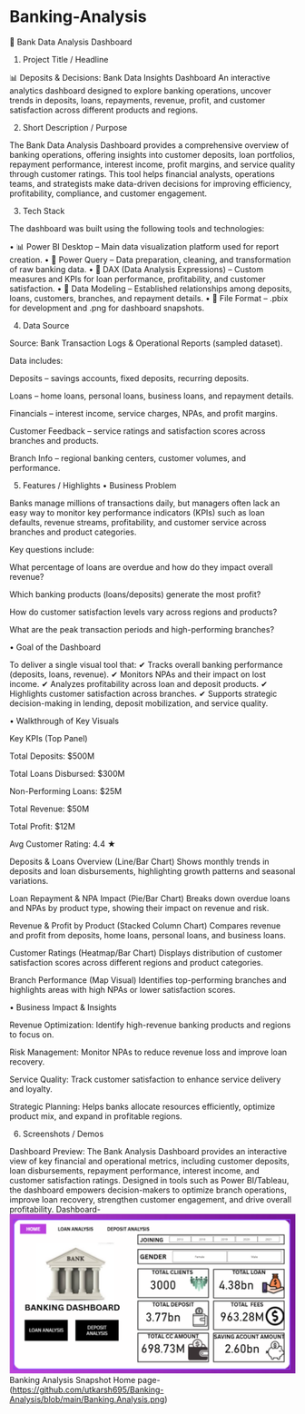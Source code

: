 # Banking-Analysis
🏦 Bank Data Analysis Dashboard
1. Project Title / Headline

📊 Deposits & Decisions: Bank Data Insights Dashboard
An interactive analytics dashboard designed to explore banking operations, uncover trends in deposits, loans, repayments, revenue, profit, and customer satisfaction across different products and regions.

2. Short Description / Purpose

The Bank Data Analysis Dashboard provides a comprehensive overview of banking operations, offering insights into customer deposits, loan portfolios, repayment performance, interest income, profit margins, and service quality through customer ratings.
This tool helps financial analysts, operations teams, and strategists make data-driven decisions for improving efficiency, profitability, compliance, and customer engagement.

3. Tech Stack

The dashboard was built using the following tools and technologies:

• 📊 Power BI Desktop – Main data visualization platform used for report creation.
• 📂 Power Query – Data preparation, cleaning, and transformation of raw banking data.
• 🧠 DAX (Data Analysis Expressions) – Custom measures and KPIs for loan performance, profitability, and customer satisfaction.
• 📝 Data Modeling – Established relationships among deposits, loans, customers, branches, and repayment details.
• 📁 File Format – .pbix for development and .png for dashboard snapshots.

4. Data Source

Source: Bank Transaction Logs & Operational Reports (sampled dataset).

Data includes:

Deposits – savings accounts, fixed deposits, recurring deposits.

Loans – home loans, personal loans, business loans, and repayment details.

Financials – interest income, service charges, NPAs, and profit margins.

Customer Feedback – service ratings and satisfaction scores across branches and products.

Branch Info – regional banking centers, customer volumes, and performance.

5. Features / Highlights
• Business Problem

Banks manage millions of transactions daily, but managers often lack an easy way to monitor key performance indicators (KPIs) such as loan defaults, revenue streams, profitability, and customer service across branches and product categories.

Key questions include:

What percentage of loans are overdue and how do they impact overall revenue?

Which banking products (loans/deposits) generate the most profit?

How do customer satisfaction levels vary across regions and products?

What are the peak transaction periods and high-performing branches?

• Goal of the Dashboard

To deliver a single visual tool that:
✔ Tracks overall banking performance (deposits, loans, revenue).
✔ Monitors NPAs and their impact on lost income.
✔ Analyzes profitability across loan and deposit products.
✔ Highlights customer satisfaction across branches.
✔ Supports strategic decision-making in lending, deposit mobilization, and service quality.

• Walkthrough of Key Visuals

Key KPIs (Top Panel)

Total Deposits: $500M

Total Loans Disbursed: $300M

Non-Performing Loans: $25M

Total Revenue: $50M

Total Profit: $12M

Avg Customer Rating: 4.4 ★

Deposits & Loans Overview (Line/Bar Chart)
Shows monthly trends in deposits and loan disbursements, highlighting growth patterns and seasonal variations.

Loan Repayment & NPA Impact (Pie/Bar Chart)
Breaks down overdue loans and NPAs by product type, showing their impact on revenue and risk.

Revenue & Profit by Product (Stacked Column Chart)
Compares revenue and profit from deposits, home loans, personal loans, and business loans.

Customer Ratings (Heatmap/Bar Chart)
Displays distribution of customer satisfaction scores across different regions and product categories.

Branch Performance (Map Visual)
Identifies top-performing branches and highlights areas with high NPAs or lower satisfaction scores.

• Business Impact & Insights

Revenue Optimization: Identify high-revenue banking products and regions to focus on.

Risk Management: Monitor NPAs to reduce revenue loss and improve loan recovery.

Service Quality: Track customer satisfaction to enhance service delivery and loyalty.

Strategic Planning: Helps banks allocate resources efficiently, optimize product mix, and expand in profitable regions.

6. Screenshots / Demos

Dashboard Preview:
The Bank Analysis Dashboard provides an interactive view of key financial and operational metrics, including customer deposits, loan disbursements, repayment performance, interest income, and customer satisfaction ratings. Designed in tools such as Power BI/Tableau, the dashboard empowers decision-makers to optimize branch operations, improve loan recovery, strengthen customer engagement, and drive overall profitability.
Dashboard-![Alt text](https://github.com/utkarsh695/Banking-Analysis/blob/main/Banking.Analysis.png)
Banking Analysis Snapshot Home page-(https://github.com/utkarsh695/Banking-Analysis/blob/main/Banking.Analysis.png)
